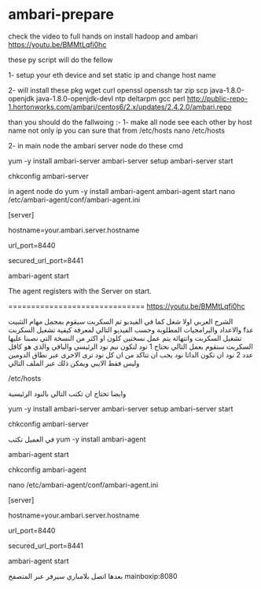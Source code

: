 # ambari-prepare
check the video to full hands on install hadoop and ambari
https://youtu.be/BMMtLqfi0hc


these py script will do the fellow

1- setup your eth device and set static ip and change host name

2- will install these pkg
wget curl openssl openssh tar zip scp java-1.8.0-openjdk java-1.8.0-openjdk-devl ntp deltarpm gcc perl
http://public-repo-1.hortonworks.com/ambari/centos6/2.x/updates/2.4.2.0/ambari.repo

than you should do the fallwoing :- 
1- make all node see each other by host name not only ip
you can sure that from /etc/hosts
nano /etc/hosts

2- in  main node the ambari server node do these cmd 

yum -y install ambari-server
ambari-server setup
ambari-server start

chkconfig  ambari-server 

in agent node do
yum -y install ambari-agent
ambari-agent start
nano /etc/ambari-agent/conf/ambari-agent.ini

[server]

hostname=your.ambari.server.hostname

url_port=8440

secured_url_port=8441

 
ambari-agent start

The agent registers with the Server on start. 


==============================
https://youtu.be/BMMtLqfi0hc

الشرح العربي
اولا  شغل كما في الفيديو
ثم
السكربت سيقوم بمجمل مهام التثبيت والاعداد والبرامجيات المطلوبة
وحسب الفيديو  التالي لمعرفة كيفية تشغيل السكربت
fعد تشغيل السكربت وانتهائة
يتم عمل نسختين كلون او اكثر من النسخة التي نصبنا عليها السكربت
سنقوم بعمل التالي 
نحتاج 1 نود لتكون نيم نود الرئيسي
والباقي والذي هو كاقل عدد 2 نود ان تكون الداتا نود
يجب ان تتاكد من ان كل نود ترى الاخرى عبر نطاق الدومين وليس فقط الايبي ويمكن ذلك عبر الملف التالي

/etc/hosts

وايضا تحتاج ان تكتب التالي بالنود الرئيسية

yum -y install ambari-server
ambari-server setup
ambari-server start

chkconfig  ambari-server 


في العميل تكتب
yum -y install ambari-agent
 
 ambari-agent start

chkconfig  ambari-agent 

nano /etc/ambari-agent/conf/ambari-agent.ini

[server]

hostname=your.ambari.server.hostname

url_port=8440

secured_url_port=8441

 
ambari-agent start


بعدها اتصل بلامباري سيرفر عبر المتصفح
mainboxip:8080
